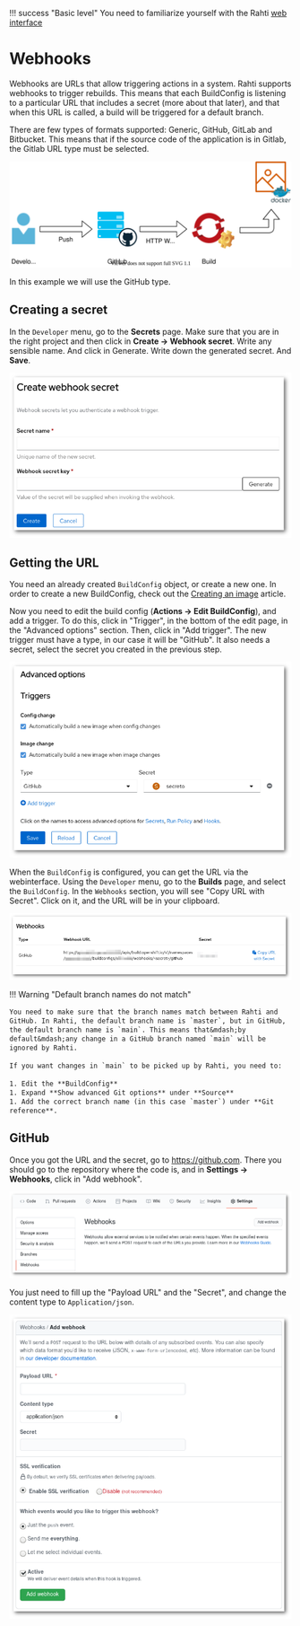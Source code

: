 !!! success "Basic level"
    You need to familiarize yourself with the Rahti [web interface](../usage/getting_started.md)

# Webhooks

Webhooks are URLs that allow triggering actions in a system. Rahti supports webhooks to trigger rebuilds. This means that each BuildConfig is listening to a particular URL that includes a secret (more about that later), and that when this URL is called, a build will be triggered for a default branch.

There are few types of formats supported: Generic, GitHub, GitLab and Bitbucket. This means that if the source code of the application is in Gitlab, the Gitlab URL type must be selected.

![Triggers](../../img/trigger.drawio.svg)

In this example we will use the GitHub type.

## Creating a secret

In the `Developer` menu, go to the **Secrets** page. Make sure that you are in the right project and then click in **Create -> Webhook secret**. Write any sensible name. And click in Generate. Write down the generated secret. And **Save**.

![CreateWebhookSecret](../../img/CreateWebhookSecret.png)

## Getting the URL

You need an already created `BuildConfig` object, or create a new one. In order to create a new BuildConfig, check out the [Creating an image](../images/creating.md) article.

Now you need to edit the build config (**Actions -> Edit BuildConfig**), and add a trigger. To do this, click in "Trigger", in the bottom of the edit page, in the "Advanced options" section. Then, click in "Add trigger". The new trigger must have a type, in our case it will be "GitHub". It also needs a secret, select the secret you created in the previous step.

![Edit BuildConfig](../../img/editBuildConfig.png)

When the `BuildConfig` is configured, you can get the URL via the webinterface. Using the `Developer` menu, go to the **Builds** page, and select the `BuildConfig`. In the `Webhooks` section, you will see "Copy URL with Secret". Click on it, and the URL will be in your clipboard.

![Copy URL with Secret](../../img/webhooks.png)

!!! Warning "Default branch names do not match"

    You need to make sure that the branch names match between Rahti and GitHub. In Rahti, the default branch name is `master`, but in GitHub, the default branch name is `main`. This means that&mdash;by default&mdash;any change in a GitHub branch named `main` will be ignored by Rahti.

    If you want changes in `main` to be picked up by Rahti, you need to:

    1. Edit the **BuildConfig**
    1. Expand **Show advanced Git options** under **Source**
    1. Add the correct branch name (in this case `master`) under **Git reference**.

## GitHub

Once you got the URL and the secret, go to <https://github.com>. There you should go to the repository where the code is, and in **Settings -> Webhooks**, click in "Add webhook".

![GitHub Webhooks](../../img/GitHubWebhook.png)

You just need to fill up the "Payload URL" and the "Secret", and change the content type to `Application/json`.

![Add webhook](../../img/Addwebhook.png)
